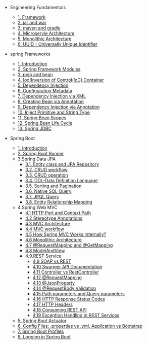- Engineering Fundamentals
    - [1. Framework](docs/engineering-fundamentals/framework.md)
    - [2. jar and war](docs/engineering-fundamentals/jar-vs-war.md)
    - [3. maven and gradle](docs/engineering-fundamentals/maven-vs-gradle.md)
    - [4. Microservie Architecture](docs/engineering-fundamentals/microservice-architecture.md)
    - [5. Monolithic Architecture](docs/engineering-fundamentals/monolithic-architecture.md)
    - [6. UUID - Universally Unique Identifier](docs/engineering-fundamentals/uuid.md)

- spring Frameworks
    - [1. Introduction](docs/spring-framework/1-spring-intro.md)
    - [2. Spring Framework Modules](docs/spring-framework/2-spring-modules.md)
    - [3. pojo and bean](docs/spring-framework/3-pojo-vs-bean.md)
    - [4. Ioc(Inversion of Control(IoC) Container](docs/spring-framework/4-ioc-container.md "Spring IoC Container Principle")
    - [5. Dependency Injection](docs/spring-framework/5-dependency-injection.md)
    - [6. Configuration Metadata](docs/spring-framework/6-configuration-metadata.md)
    - [7. Dependency Injection via XML](docs/spring-framework/7-di-xml.md)
    - [8. Creating Bean via Annotation](docs/spring-framework/8-creating-bean-annotation.md)
    - [9. Dependency Injection via Annotation](docs/spring-framework/9-di-annotation.md "Dependency Injection and Autowiring via Annotation/Java Based Configuration")
    - [10. Inject Primitive and String Type](docs/spring-framework/10-inject-primitive.md "Inject Primitive and String Type in Spring")
    - [11. Spring Bean Scopes](docs/spring-framework/11-bean-scope.md "Spring Bean Scopes")
    - [12. Spring Bean Life Cycle](docs/spring-framework/12-life-cycle-method.md)
    - [13. Spring JDBC](docs/spring-framework/13-spring-jdbc.md "Spting JDBC Module")

- Spring Boot
   - [1. Introduction](docs/spring-boot/1-introduction.md "Basic Topic") 
   - [2. Spring Boot Runner](docs/spring-boot/2-spring-runner.md)    
  - 3.Spring Data JPA
    - [3.1. Entity class and JPA Repository](docs/spring-boot/Data%20JPA/1-entity-jpa-repository.md)
    - [3.2. CRUD workflow](docs/spring-boot/Data%20JPA/2-crud-workflow.md)
    - [3.3. CRUD operation](docs/spring-boot/Data%20JPA/3-crud-operation.md)
    - [3.4. DDL-Data Definition Language](docs/spring-boot/Data%20JPA/4-ddl.md)
    - [3.5. Sorting and Pagination](docs/spring-boot/Data%20JPA/5-sorting-pagination.md)
    - [3.6. Native SQL Query](docs/spring-boot/Data%20JPA/6.native-sql.md)
    - [3.7. JPQL Query](docs/spring-boot/Data%20JPA/7-jpql.md)
    - [3.8. Entity Relationship Mapping](docs/spring-boot/Data%20JPA/8-entity-mapping.md)
   - 4.Spring Web MVC
     - [4.1 HTTP Port and Context Path](docs/spring-boot/Web%20MVC/1-port-and-contextpath.md)
     - [4.2 Stereotype Annotations](docs/spring-boot/Web%20MVC/2-stereotype-annotations.md)
     - [4.3 MVC Architecture](docs/spring-boot/Web%20MVC/3-mvc-architecture.md)
     - [4.4 MVC workflow](docs/spring-boot/Web%20MVC/4-mvc-workflow.md)
     - [4.5 How Spring MVC Works Internally?](docs/spring-boot/Web%20MVC/5-how-mvc-works.md)
     - [4.6 Monolithic Architecture](docs/spring-boot/Web%20MVC/6-monolithic-architecture.md)
     - [4.7 @RequestMapping and @GetMapping](docs/spring-boot/Web%20MVC/7-requestmapping-getmapping.md)
     - [4.8 ModelAndView](docs/spring-boot/Web%20MVC/8-ModelAndView.md)
     - 4.9.REST Service
        - [4.9 SOAP vs REST ](docs/spring-boot/Web%20MVC/9-SOAP-vs-REST.md) 
        - [4.10 Swagger API Documentation ](docs/spring-boot/Web%20MVC/10-Swagger%20API%20Documentation.md) 
        - [4.11 Controller vs RestController](docs/spring-boot/Web%20MVC/11-Controller%20vs%20RestController.md)
        - [4.12 @RequestMapping](docs/spring-boot/Web%20MVC/12-requestmapping.md)
        - [4.13 @JsonProperty](docs/spring-boot/Web%20MVC/13-Json%20Property.md)
        - [4.14 @RequestBody Validation](docs/spring-boot/Web%20MVC/14-requestBody%20validation.md)
        - [4.15 Path parameters and Query parameters](docs/spring-boot/Web%20MVC/15-Path%20vs%20Query%20Parameters.md)
        - [4.16 HTTP Response Status Codes](docs/spring-boot/Web%20MVC/16-HTTP%20responce%20status%20code.md)
        - [4.17 HTTP Headers](docs/spring-boot/Web%20MVC/17-HTTP%20headers.md)
        - [4.18 Consuming REST API](docs/spring-boot/Web%20MVC/18-consuming-rest-api)
        - [4.19 Exception Handling in REST Services](docs/spring-boot/Web%20MVC/19-exception-handling.md)
   - [5. Spring Boot Actuator](docs/spring-boot/5-actuator.md)
   - [6. Config Files: .properties vs .yml, Application vs Bootstrap](docs/spring-boot/6-yaml-vs-properties.md)
   - [7. Spring Boot Profiles ](docs/spring-boot/7-profiles.md)
   - [8. Logging in Spring Boot ](docs/spring-boot/8-logging.md)


   
  
